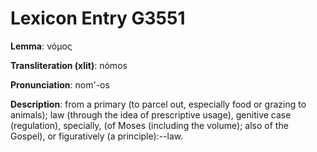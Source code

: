 # Lexicon Entry G3551

**Lemma**: νόμος

**Transliteration (xlit)**: nómos

**Pronunciation**: nom'-os

**Description**:
from a primary  (to parcel out, especially food or grazing to animals); law (through the idea of prescriptive usage), genitive case (regulation), specially, (of Moses (including the volume); also of the Gospel), or figuratively (a principle):--law.
